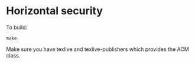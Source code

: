 # Horizontal security

To build:

```
make
```

Make sure you have texlive and texlive-publishers which provides the ACM class.
